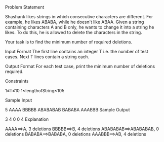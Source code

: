 Problem Statement

Shashank likes strings in which consecutive characters are different. For example, he likes ABABA, while he doesn't like ABAA. Given a string containing characters A and B only, he wants to change it into a string he likes. To do this, he is allowed to delete the characters in the string.

Your task is to find the minimum number of required deletions.

Input Format 
The first line contains an integer T i.e. the number of test cases. 
Next T lines contain a string each.

Output Format 
For each test case, print the minimum number of deletions required.

Constraints

1≤T≤10 
1≤lengthofString≤105 

Sample Input

5
AAAA
BBBBB
ABABABAB
BABABA
AAABBB
Sample Output

3
4
0
0
4
Explanation

AAAA⟹A, 3 deletions
BBBBB⟹B, 4 deletions
ABABABAB⟹ABABABAB, 0 deletions
BABABA⟹BABABA, 0 deletions
AAABBB⟹AB, 4 deletions